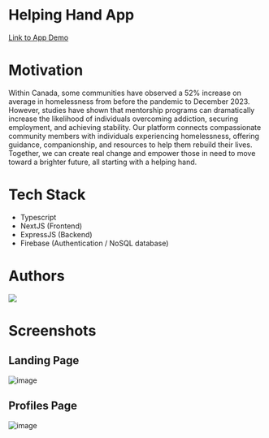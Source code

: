 # Helping Hand App
[Link to App Demo](https://nwhacks2025-one.vercel.app/)

# Motivation
Within Canada, some communities have observed a 52% increase on average in homelessness from before the pandemic to December 2023. However, studies have shown that mentorship programs can dramatically increase the likelihood of individuals overcoming addiction, securing employment, and achieving stability. Our platform connects compassionate community members with individuals experiencing homelessness, offering guidance, companionship, and resources to help them rebuild their lives. Together, we can create real change and empower those in need to move toward a brighter future, all starting with a helping hand.

# Tech Stack
- Typescript
- NextJS (Frontend)
- ExpressJS (Backend)
- Firebase (Authentication / NoSQL database)

# Authors
<a href="https://github.com/jho1211/nwhacks2025/graphs/contributors">
  <img src="https://contributors-img.web.app/image?repo=jho1211/nwhacks2025" />
</a>

# Screenshots
## Landing Page
![image](https://github.com/user-attachments/assets/246ee62c-7ee0-4a2d-aae1-53fbf53edbb7)
## Profiles Page
![image](https://github.com/user-attachments/assets/c0cb6dd2-0e24-4ba9-b14b-b446fc218061)
